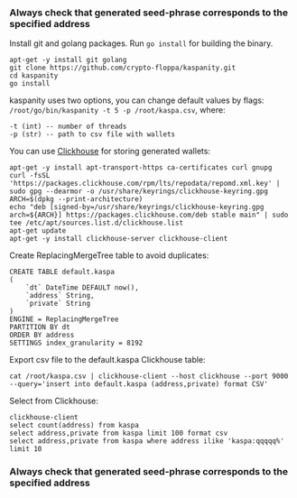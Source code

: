 ### Always check that generated seed-phrase corresponds to the specified address

Install git and golang packages.
Run `go install` for building the binary.
```
apt-get -y install git golang
git clone https://github.com/crypto-floppa/kaspanity.git
cd kaspanity
go install
```

kaspanity uses two options, you can change default values by flags: `/root/go/bin/kaspanity -t 5 -p /root/kaspa.csv`, where:
```
-t (int) -- number of threads
-p (str) -- path to csv file with wallets
```

You can use [Clickhouse](https://github.com/ClickHouse/ClickHouse) for storing generated wallets:
```
apt-get -y install apt-transport-https ca-certificates curl gnupg
curl -fsSL 'https://packages.clickhouse.com/rpm/lts/repodata/repomd.xml.key' | sudo gpg --dearmor -o /usr/share/keyrings/clickhouse-keyring.gpg
ARCH=$(dpkg --print-architecture)
echo "deb [signed-by=/usr/share/keyrings/clickhouse-keyring.gpg arch=${ARCH}] https://packages.clickhouse.com/deb stable main" | sudo tee /etc/apt/sources.list.d/clickhouse.list
apt-get update
apt-get -y install clickhouse-server clickhouse-client
```

Create ReplacingMergeTree table to avoid duplicates:
```
CREATE TABLE default.kaspa
(
    `dt` DateTime DEFAULT now(),
    `address` String,
    `private` String
)
ENGINE = ReplacingMergeTree
PARTITION BY dt
ORDER BY address
SETTINGS index_granularity = 8192
```

Export csv file to the default.kaspa Clickhouse table:
```
cat /root/kaspa.csv | clickhouse-client --host clickhouse --port 9000 --query='insert into default.kaspa (address,private) format CSV'
```

Select from Clickhouse:
```
clickhouse-client
select count(address) from kaspa
select address,private from kaspa limit 100 format csv
select address,private from kaspa where address ilike 'kaspa:qqqqq%' limit 10
```

### Always check that generated seed-phrase corresponds to the specified address
